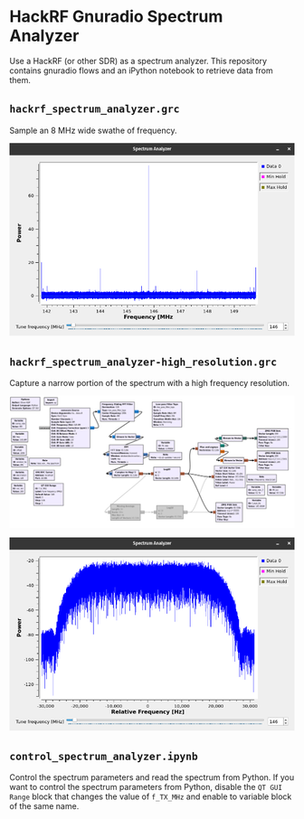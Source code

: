 # HackRF Gnuradio Spectrum Analyzer

Use a HackRF (or other SDR) as a spectrum analyzer. This repository contains gnuradio flows and an iPython notebook to retrieve data from them.

## `hackrf_spectrum_analyzer.grc`

Sample an 8 MHz wide swathe of frequency.
 
![](normal-display.png)

## `hackrf_spectrum_analyzer-high_resolution.grc`

Capture a narrow portion of the spectrum with a high frequency resolution.

![](high-res-flow.png)

![](high-res-display.png)

## `control_spectrum_analyzer.ipynb`

Control the spectrum parameters and read the spectrum from Python. If you want to control the spectrum parameters from Python, disable the `QT GUI Range` block that changes the value of `f_TX_MHz` and enable to variable block of the same name.